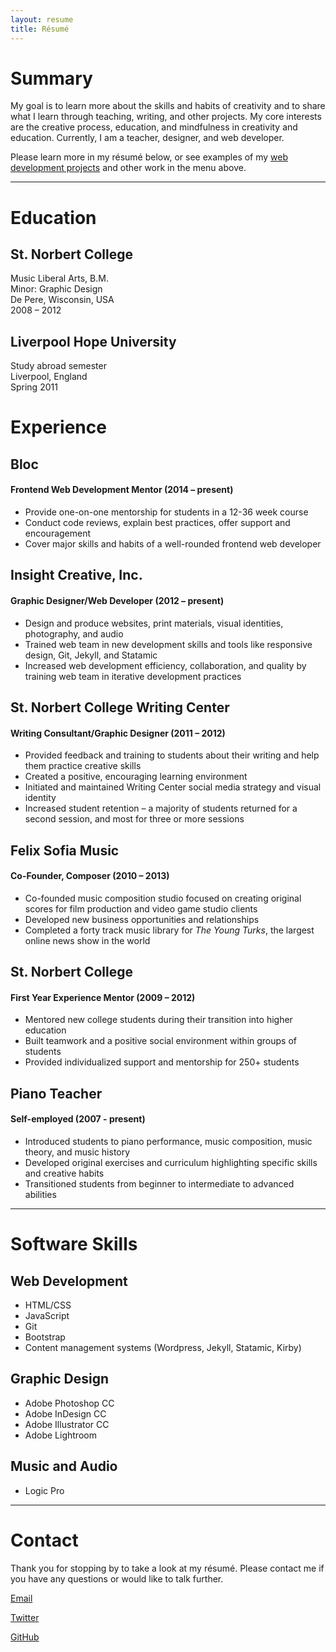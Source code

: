 ```yaml
---
layout: resume
title: Résumé
---
```


# Summary

My goal is to learn more about the skills and habits of creativity and to share what I learn through teaching, writing, and other projects. My core interests are the creative process, education, and mindfulness in creativity and education. Currently, I am a teacher, designer, and web developer.

Please learn more in my résumé below, or see examples of my [web development projects](/projects) and other work in the menu above.

---

# Education

## St. Norbert College

Music Liberal Arts, B.M.  
Minor: Graphic Design  
De Pere, Wisconsin, USA  
2008 – 2012

## Liverpool Hope University

Study abroad semester  
Liverpool, England  
Spring 2011

# Experience

## Bloc

#### Frontend Web Development Mentor (2014 – present)

* Provide one-on-one mentorship for students in a 12-36 week course
* Conduct code reviews, explain best practices, offer support and encouragement
* Cover major skills and habits of a well-rounded frontend web developer

## Insight Creative, Inc.

#### Graphic Designer/Web Developer (2012 – present)

* Design and produce websites, print materials, visual identities, photography, and audio
* Trained web team in new development skills and tools like responsive design, Git, Jekyll, and Statamic
* Increased web development efficiency, collaboration, and quality by training web team in iterative development practices

## St. Norbert College Writing Center

#### Writing Consultant/Graphic Designer (2011 – 2012)

* Provided feedback and training to students about their writing and help them practice creative skills
* Created a positive, encouraging learning environment 
* Initiated and maintained Writing Center social media strategy and visual identity
* Increased student retention – a majority of students returned for a second session, and most for three or more sessions

## Felix Sofia Music

#### Co-Founder, Composer (2010 – 2013)

* Co-founded music composition studio focused on creating original scores for film production and video game studio clients
* Developed new business opportunities and relationships
* Completed a forty track music library for *The Young Turks*, the largest online news show in the world

## St. Norbert College

#### First Year Experience Mentor (2009 – 2012)

* Mentored new college students during their transition into higher education
* Built teamwork and a positive social environment within groups of students
* Provided individualized support and mentorship for 250+ students

## Piano Teacher

#### Self-employed (2007 - present)

* Introduced students to piano performance, music composition, music theory, and music history
* Developed original exercises and curriculum highlighting specific skills and creative habits
* Transitioned students from beginner to intermediate to advanced abilities

---

# Software Skills

## Web Development

* HTML/CSS
* JavaScript
* Git
* Bootstrap
* Content management systems (Wordpress, Jekyll, Statamic, Kirby)

## Graphic Design

* Adobe Photoshop CC
* Adobe InDesign CC
* Adobe Illustrator CC
* Adobe Lightroom

## Music and Audio

* Logic Pro

---

# Contact

Thank you for stopping by to take a look at my résumé. Please contact me if you have any questions or would like to talk further.

[<i class="fa fa-envelope"></i> Email](mailto:kevin.mcgillivray@me.com)  

[<i class="fa fa-twitter"></i> Twitter](http://twitter.com/kev_mcg)  

[<i class="fa fa-github-alt"></i> GitHub](http://github.com/kmcgillivray)